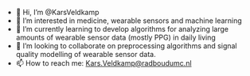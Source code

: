 - 👋 Hi, I’m @KarsVeldkamp
- 👀 I’m interested in medicine, wearable sensors and machine learning
- 🌱 I’m currently learning to develop algorithms for analyzing large amounts of wearable sensor data (mostly PPG) in daily living
- 💞️ I’m looking to collaborate on preprocessing algorithms and signal quality modelling of wearable sensor data.
- 📫 How to reach me: Kars.Veldkamp@radboudumc.nl

<!---
KarsVeldkamp/KarsVeldkamp is a ✨ special ✨ repository because its `README.md` (this file) appears on your GitHub profile.
You can click the Preview link to take a look at your changes.
--->
